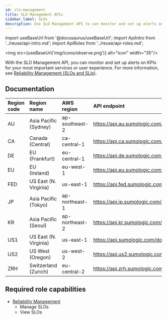 ```yaml
---
id: slo-management
title: SLO Management APIs
sidebar_label: SLOs
description: Use SLO Management API to can monitor and set up alerts on KPIs for your most important services or user experience
---
```


import useBaseUrl from '@docusaurus/useBaseUrl';
import ApiIntro from '../reuse/api-intro.md';
import ApiRoles from '../reuse/api-roles.md';

<img src={useBaseUrl('img/icons/observe.png')} alt="icon" width="35"/>

With the SLO Management API, you can monitor and set up alerts on KPIs for your most important services or user experience. For more information, see [Reliability Management (SLOs and SLIs)](/docs/observability/reliability-management-slo).

## Documentation

<ApiIntro/>

| Region code | Region name | AWS region | API endpoint |
|:----|:----|:---|:-----|
| AU  | Asia Pacific (Sydney)  | ap-southeast-2 | https://api.au.sumologic.com/docs/#tag/slosLibraryManagement   |
| CA  | Canada (Central)       | ca-central-1   | https://api.ca.sumologic.com/docs/#tag/slosLibraryManagement   |
| DE  | EU (Frankfurt)         | eu-central-1   | https://api.de.sumologic.com/docs/#tag/slosLibraryManagement   |
| EU  | EU (Ireland)           | eu-west-1      | https://api.eu.sumologic.com/docs/#tag/slosLibraryManagement   |
| FED | US East (N. Virginia)  | us-east-1      | https://api.fed.sumologic.com/docs/#tag/slosLibraryManagement  |
| JP  | Asia Pacific (Tokyo)   | ap-northeast-1 | https://api.jp.sumologic.com/docs/#tag/slosLibraryManagement   |
| KR  | Asia Pacific (Seoul)   | ap-northeast-2 | https://api.kr.sumologic.com/docs/#tag/slosLibraryManagement   |
| US1 | US East (N. Virginia)  | us-east-1      | https://api.sumologic.com/docs/#tag/slosLibraryManagement      |
| US2 | US West (Oregon)       | us-west-2      | https://api.us2.sumologic.com/docs/#tag/slosLibraryManagement  |
| ZRH | Switzerland (Zurich)   | eu-central-2   | https://api.zrh.sumologic.com/docs/#tag/slosLibraryManagement  |

## Required role capabilities

<ApiRoles/>

* [Reliability Management](/docs/manage/users-roles/roles/role-capabilities/#reliability-management)
    * Manage SLOs
    * View SLOs

